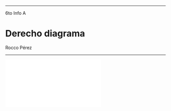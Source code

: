 
---

6to Info A

# Derecho diagrama

Rocco Pérez 

---

<embed src="/carpeta-digital/assets/PDF/derechoDiagrama.pdf" type="application/pdf">
